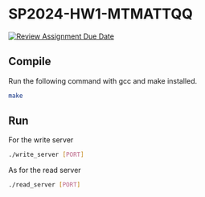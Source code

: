 # SP2024-HW1-MTMATTQQ

[![Review Assignment Due Date](https://classroom.github.com/assets/deadline-readme-button-22041afd0340ce965d47ae6ef1cefeee28c7c493a6346c4f15d667ab976d596c.svg)](https://classroom.github.com/a/vzv7vWYG)

## Compile

Run the following command with gcc and make installed.

```bash
make
```

## Run

For the write server
```bash
./write_server [PORT]
```

As for the read server
```bash
./read_server [PORT]
```
